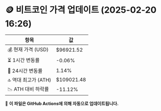 # 🪙 비트코인 가격 업데이트 (2025-02-20 16:26)

| 항목                | 값 |
|--------------------|----------------|
| 💰 현재 가격 (USD) | $96921.52 |
| ⏳ 1시간 변동률    | -0.06% |
| 📆 24시간 변동률   | 1.14% |
| 🔝 역대 최고가 (ATH) | $109021.48 |
| 📉 ATH 대비 하락률 | -11.12% |

🔄 **이 파일은 GitHub Actions에 의해 자동으로 업데이트됩니다.**
